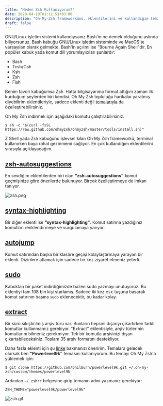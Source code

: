 ```yaml
---
title: "Neden Zsh Kullanıyorum?"
date: 2020-04-19T01:11:51+03:00
description: "Oh-My-Zsh frameworkünü, eklentilerini ve kullandığım temayı bu yazımda paylaşıyorum."
draft: false
---
```

GNU/Linux işletim sistemi kullandıysanız Bash'in ne demek olduğunu aslında biliyorsunuz. Bash kabuğu GNU/Linux işletim sisteminde ve MacOS'te varsayılan olarak gelmekte. Bash'in açılımı ise "Bourne Again Shell"dir. En popüler kabuk yada komut dili yorumlayıcıları şunlardır:

- Bash
- Tcsh/Csh
- Ksh
- Zsh
- Fish

Benim favori kabuğumsa Zsh. Hatta bilgisayarıma format attığım zaman ilk kurduğum şeylerden biri kendisi. Oh My Zsh topluluğu harikalar yaratmış diyebilirim eklentileriyle, sadece eklenti değil [temalarıyla](https://github.com/ohmyzsh/ohmyzsh/) da özelleştirebilirsiniz.

Oh My Zsh indirmek için aşağıdaki komutu çalıştırabilirsiniz.
```
$ sh -c "$(curl -fsSL https://raw.github.com/ohmyzsh/ohmyzsh/master/tools/install.sh)"
```

Z Shell yada Zsh kabuğunu işlevsel kılan Oh My Zsh frameworkü, terminal kullanırken baya rahat gezinmemi sağlıyor. En çok kullandığım eklentilerini sırasıyla açıklayacağım.

## [zsh-autosuggestions](https://github.com/zsh-users/zsh-autosuggestions)
En sevdiğim eklentilerden biri olan **"zsh-autosuggestions"** komut geçmişinize göre önerilerde bulunuyor. Birçok özelleştirmeye de imkan tanıyor.

![zsh.png](/zsh.png)

## [syntax-highlighting](https://github.com/zsh-users/zsh-syntax-highlighting)
Bir diğer eklenti ise **"syntax-highlighting"**. Komut satırına yazdığınız komutları renklendirmeye ve vurgulamaya yarıyor. 

## [autojump](https://github.com/wting/autojump)
Komut satırından başka bir klasöre geçişi kolaylaştırmaya yarayan bir eklenti. Dizinlere atlamak için sadece bir kez ziyaret etmeniz yeterli. 

## [sudo](https://github.com/ohmyzsh/ohmyzsh/tree/master/plugins/sudo)
Kabuktan bir paket indirdiğimizde bazen sudo yazmayı unutuyoruz. Bu eklentiyi tam 108 bin kişi starlamış. Sadece iki kez <kbd>esc</kbd> tuşuna basarak komut satırının başına `sudo` eklenecektir, bu kadar kolay.

## [extract](https://github.com/ohmyzsh/ohmyzsh/tree/master/plugins/extract)
Bir sürü sıkıştırılmış arşiv türü var. Bunların hepsini dışarıyı çıkartırken farklı komutlar kullanmamız gerekiyor. "Extract" eklentisiyle, arşiv türlerinin komutlarını bilmeniz gerekmiyor. Tek bir komutla arşivinizi dışarı çıkartabileceksiniz. Toplam 35 arşiv formatını destekliyor.


Daha fazla eklenti için şu [linke](https://github.com/ohmyzsh/ohmyzsh/tree/master/plugins) bakmanızı öneririm. Temalara gelecek olursak ben **"Powerlevel9k"** temasını kullanıyorum. Bu temayı Oh My Zsh'a yüklemek için:
```
$ git clone https://github.com/bhilburn/powerlevel9k.git ~/.oh-my-zsh/custom/themes/powerlevel9k
```
Ardından `~/.zshrc` belgesine girip temanın adını yazmanız gerekiyor:
```
ZSH_THEME="powerlevel9k/powerlevel9k"
```
![zsh.gif](/zsh.gif)
